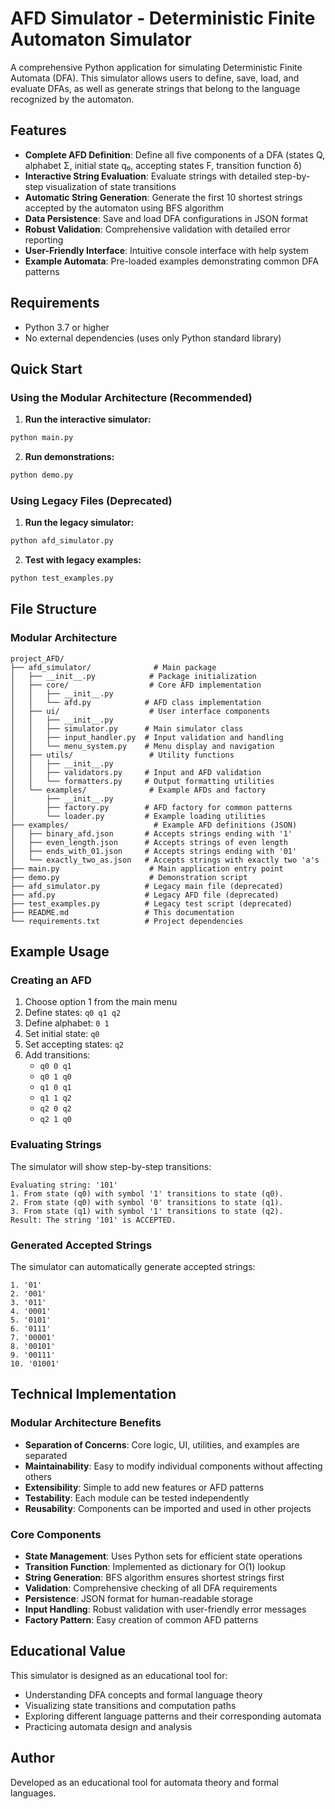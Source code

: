 # AFD Simulator - Deterministic Finite Automaton Simulator

A comprehensive Python application for simulating Deterministic Finite Automata (DFA). This simulator allows users to define, save, load, and evaluate DFAs, as well as generate strings that belong to the language recognized by the automaton.

## Features

- **Complete AFD Definition**: Define all five components of a DFA (states Q, alphabet Σ, initial state q₀, accepting states F, transition function δ)
- **Interactive String Evaluation**: Evaluate strings with detailed step-by-step visualization of state transitions
- **Automatic String Generation**: Generate the first 10 shortest strings accepted by the automaton using BFS algorithm
- **Data Persistence**: Save and load DFA configurations in JSON format
- **Robust Validation**: Comprehensive validation with detailed error reporting
- **User-Friendly Interface**: Intuitive console interface with help system
- **Example Automata**: Pre-loaded examples demonstrating common DFA patterns

## Requirements

- Python 3.7 or higher
- No external dependencies (uses only Python standard library)

## Quick Start

### Using the Modular Architecture (Recommended)

1. **Run the interactive simulator:**
```bash
python main.py
```

2. **Run demonstrations:**
```bash
python demo.py
```

### Using Legacy Files (Deprecated)

1. **Run the legacy simulator:**
```bash
python afd_simulator.py
```

2. **Test with legacy examples:**
```bash
python test_examples.py
```

## File Structure

### Modular Architecture

```
project_AFD/
├── afd_simulator/              # Main package
│   ├── __init__.py            # Package initialization
│   ├── core/                  # Core AFD implementation
│   │   ├── __init__.py
│   │   └── afd.py            # AFD class implementation
│   ├── ui/                    # User interface components
│   │   ├── __init__.py
│   │   ├── simulator.py      # Main simulator class
│   │   ├── input_handler.py  # Input validation and handling
│   │   └── menu_system.py    # Menu display and navigation
│   ├── utils/                 # Utility functions
│   │   ├── __init__.py
│   │   ├── validators.py     # Input and AFD validation
│   │   └── formatters.py     # Output formatting utilities
│   └── examples/              # Example AFDs and factory
│       ├── __init__.py
│       ├── factory.py        # AFD factory for common patterns
│       └── loader.py         # Example loading utilities
├── examples/                   # Example AFD definitions (JSON)
│   ├── binary_afd.json       # Accepts strings ending with '1'
│   ├── even_length.json      # Accepts strings of even length
│   ├── ends_with_01.json     # Accepts strings ending with '01'
│   └── exactly_two_as.json   # Accepts strings with exactly two 'a's
├── main.py                    # Main application entry point
├── demo.py                    # Demonstration script
├── afd_simulator.py          # Legacy main file (deprecated)
├── afd.py                    # Legacy AFD file (deprecated)
├── test_examples.py          # Legacy test script (deprecated)
├── README.md                 # This documentation
└── requirements.txt          # Project dependencies
```

## Example Usage

### Creating an AFD
1. Choose option 1 from the main menu
2. Define states: `q0 q1 q2`
3. Define alphabet: `0 1`
4. Set initial state: `q0`
5. Set accepting states: `q2`
6. Add transitions:
   - `q0 0 q1`
   - `q0 1 q0`
   - `q1 0 q1`
   - `q1 1 q2`
   - `q2 0 q2`
   - `q2 1 q0`

### Evaluating Strings
The simulator will show step-by-step transitions:
```
Evaluating string: '101'
1. From state (q0) with symbol '1' transitions to state (q0).
2. From state (q0) with symbol '0' transitions to state (q1).
3. From state (q1) with symbol '1' transitions to state (q2).
Result: The string '101' is ACCEPTED.
```

### Generated Accepted Strings
The simulator can automatically generate accepted strings:
```
1. '01'
2. '001'
3. '011'
4. '0001'
5. '0101'
6. '0111'
7. '00001'
8. '00101'
9. '00111'
10. '01001'
```

## Technical Implementation

### Modular Architecture Benefits

- **Separation of Concerns**: Core logic, UI, utilities, and examples are separated
- **Maintainability**: Easy to modify individual components without affecting others
- **Extensibility**: Simple to add new features or AFD patterns
- **Testability**: Each module can be tested independently
- **Reusability**: Components can be imported and used in other projects

### Core Components

- **State Management**: Uses Python sets for efficient state operations
- **Transition Function**: Implemented as dictionary for O(1) lookup
- **String Generation**: BFS algorithm ensures shortest strings first
- **Validation**: Comprehensive checking of all DFA requirements
- **Persistence**: JSON format for human-readable storage
- **Input Handling**: Robust validation with user-friendly error messages
- **Factory Pattern**: Easy creation of common AFD patterns

## Educational Value

This simulator is designed as an educational tool for:
- Understanding DFA concepts and formal language theory
- Visualizing state transitions and computation paths
- Exploring different language patterns and their corresponding automata
- Practicing automata design and analysis

## Author

Developed as an educational tool for automata theory and formal languages.
